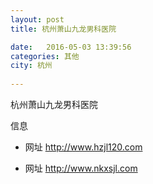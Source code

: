 ```yaml
--- 
layout: post 
title: 杭州萧山九龙男科医院

date:   2016-05-03 13:39:56 
categories: 其他  
city: 杭州
  
--- 
```

   
杭州萧山九龙男科医院

信息
 - 网址 http://www.hzjl120.com

 - 网址 http://www.nkxsjl.com


